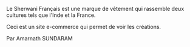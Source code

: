Le Sherwani Français est une marque de vêtement qui rassemble deux cultures tels que l'Inde et la France.

Ceci est un site e-commerce qui permet de voir les créations.

Par Amarnath SUNDARAM
